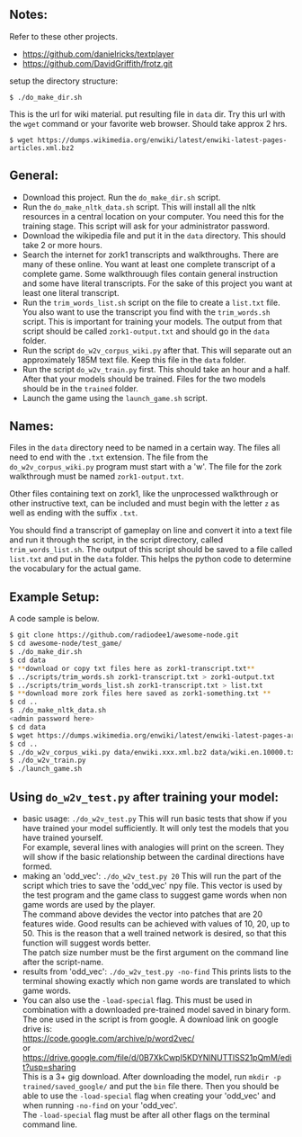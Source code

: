 ## Notes:

Refer to these other projects.

* https://github.com/danielricks/textplayer
* https://github.com/DavidGriffith/frotz.git



setup the directory structure:
```
$ ./do_make_dir.sh

```
This is the url for wiki material. put resulting file in `data` dir. Try this url with the `wget` command or your favorite web browser. Should take approx 2 hrs.
````
$ wget https://dumps.wikimedia.org/enwiki/latest/enwiki-latest-pages-articles.xml.bz2
````

## General:
* Download this project.  Run the `do_make_dir.sh` script.
* Run the `do_make_nltk_data.sh` script. This will install all the nltk resources in a central location on your computer. You need this for the training stage. This script will ask for your administrator password.
* Download the wikipedia file and put it in the `data` directory. This should take 2 or more hours.
* Search the internet for zork1 transcripts and walkthroughs. There are many of these online. You want at least one complete transcript of a complete game. Some walkthrouugh files contain general instruction and some have literal transcripts. For the sake of this project you want at least one literal transcript. 
* Run the `trim_words_list.sh` script on the file to create a `list.txt` file.
You also want to use the transcript you find with the `trim_words.sh` script. This is important for training your models. The output from that script should be called `zork1-output.txt` and should go in the `data` folder.
* Run the script `do_w2v_corpus_wiki.py` after that. This will separate out an approximately 185M text file. Keep this file in the `data` folder.
* Run the script `do_w2v_train.py` first. This should take an hour and a half. After that your models should be trained. Files for the two models should be in the `trained` folder. 
* Launch the game using the `launch_game.sh` script. 

## Names:
Files in the `data` directory need to be named in a certain way. The files all need to end with the `.txt` extension. The file from the `do_w2v_corpus_wiki.py` program must start with a 'w'. The file for the zork walkthrough must be named `zork1-output.txt`. 

Other files containing text on zork1, like the unprocessed walkthrough or other instructive text, can be included and must begin with the letter `z` as well as ending with the suffix `.txt`. 

You should find a transcript of gameplay on line and convert it into a text file and run it through the script, in the script directory, called `trim_words_list.sh`. The output of this script should be saved to a file called `list.txt` and put in the `data` folder. This helps the python code to determine the vocabulary for the actual game.

## Example Setup:
A code sample is below.
````bash
$ git clone https://github.com/radiodee1/awesome-node.git
$ cd awesome-node/test_game/
$ ./do_make_dir.sh
$ cd data
$ **download or copy txt files here as zork1-transcript.txt**
$ ../scripts/trim_words.sh zork1-transcript.txt > zork1-output.txt
$ ../scripts/trim_words_list.sh zork1-transcript.txt > list.txt
$ **download more zork files here saved as zork1-something.txt **
$ cd ..
$ ./do_make_nltk_data.sh
<admin password here>
$ cd data
$ wget https://dumps.wikimedia.org/enwiki/latest/enwiki-latest-pages-articles.xml.bz2
$ cd ..
$ ./do_w2v_corpus_wiki.py data/enwiki.xxx.xml.bz2 data/wiki.en.10000.txt
$ ./do_w2v_train.py
$ ./launch_game.sh

````

## Using `do_w2v_test.py` after training your model:

* basic usage: `./do_w2v_test.py` This will run basic tests that show if you have trained your model sufficiently. It will only test the models that you have trained yourself.  
For example, several lines with analogies will print on the screen. They will show if the basic relationship between the cardinal directions have formed.
* making an 'odd_vec': `./do_w2v_test.py 20` This will run the part of the script which tries to save the 'odd_vec' npy file. This vector is used by the test program and the game class to suggest game words when non game words are used by the player.  
The command above devides the vector into patches that are 20 features wide. Good results can be achieved with values of 10, 20, up to 50. This is the reason that a well trained network is desired, so that this function will suggest words better.  
The patch size number must be the first argument on the command line after the script-name.
* results from 'odd_vec': `./do_w2v_test.py -no-find` This prints lists to the terminal showing exactly which non game words are translated to which game words.
* You can also use the `-load-special` flag. This must be used in combination with a downloaded pre-trained model saved in binary form. The one used in the script is from google. A download link on google drive is:    
https://code.google.com/archive/p/word2vec/    
or     
https://drive.google.com/file/d/0B7XkCwpI5KDYNlNUTTlSS21pQmM/edit?usp=sharing  
This is a 3+ gig download. After downloading the model, run `mkdir -p trained/saved_google/` and put the `bin` file there. Then you should be able to use the `-load-special` flag when creating your 'odd_vec' and when running `-no-find` on your 'odd_vec'.  
The `-load-special` flag must be after all other flags on the terminal command line.
